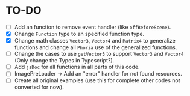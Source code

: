 # TO-DO

- [ ] Add an function to remove event handler (like `offBeforeScene`).
- [x] Change `Function` type to an specified function type.
- [x] Change math classes `Vector3`, `Vector4` and `Matrix4` to generalize functions and change all `Phoria` use of the generalized functions.
- [ ] Change the cases to use `getVector3` to support `Vector3` and `Vector4` (Only change the Types in Typescript?).
- [ ] Add `jsDoc` for all functions in all parts of this code.
- [ ] ImagePreLoader -> Add an "error" handler for not found resources.
- [ ] Create all original examples (use this for complete other codes not converted for now).
